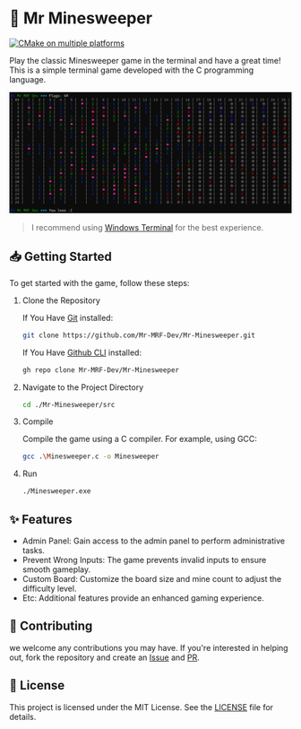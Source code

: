 # 🧨 Mr Minesweeper

[![CMake on multiple platforms](https://github.com/Mr-MRF-Dev/Mr-Minesweeper/actions/workflows/cmake-multi-platform.yml/badge.svg)](https://github.com/Mr-MRF-Dev/Mr-Minesweeper/actions/workflows/cmake-multi-platform.yml)

Play the classic Minesweeper game in the terminal and have a great time! This is a simple terminal game developed with the C programming language.

![Screenshot](/images/screenshot.png)

> I recommend using [Windows Terminal](https://apps.microsoft.com/store/detail/windows-terminal/9N0DX20HK701)
> for the best experience.

## 📥 Getting Started

To get started with the game, follow these steps:

1. Clone the Repository

    If You Have [Git](https://git-scm.com/) installed:

    ```bash
    git clone https://github.com/Mr-MRF-Dev/Mr-Minesweeper.git
    ```

    If You Have [Github CLI](https://cli.github.com/) installed:

    ```bash
    gh repo clone Mr-MRF-Dev/Mr-Minesweeper
    ```

2. Navigate to the Project Directory

    ```bash
    cd ./Mr-Minesweeper/src
    ```

3. Compile

    Compile the game using a C compiler. For example, using GCC:

    ```bash
    gcc .\Minesweeper.c -o Minesweeper
    ```

4. Run

    ```bash
    ./Minesweeper.exe
    ```

## ✨️ Features

- Admin Panel: Gain access to the admin panel to perform administrative tasks.
- Prevent Wrong Inputs: The game prevents invalid inputs to ensure smooth gameplay.
- Custom Board: Customize the board size and mine count to adjust the difficulty level.
- Etc: Additional features provide an enhanced gaming experience.

## 🤝 Contributing

we welcome any contributions you may have. If you're interested in helping out, fork the repository
and create an [Issue](https://github.com/Mr-MRF-Dev/Mr-Minesweeper/issues) and
[PR](https://github.com/Mr-MRF-Dev/Mr-Minesweeper/pulls).

## 📄 License

This project is licensed under the MIT License. See the [LICENSE](/LICENSE) file for details.
